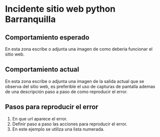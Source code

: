 # Incidente sitio web python Barranquilla

## Comportamiento esperado

En esta zona escribe o adjunta una imagen de como debería funcionar el sitio web.

## Comportamiento actual

En esta zona escribe o adjunta una imagen de la salida actual que se observa del sitio web,
es preferible el uso de capturas de pantalla ademas de una descripción paso a paso de como reproducir el error.

## Pasos para reproducir el error

1. En que url aparece el error.
2. Definir paso a paso las acciones para reproducir el error.
3. En este ejemplo se utiliza una lista numerada.
